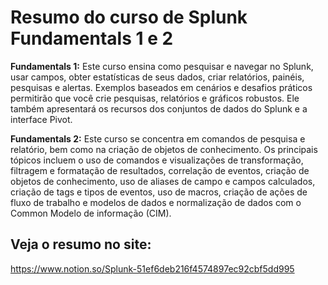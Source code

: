 # Resumo do curso de Splunk Fundamentals 1 e 2

**Fundamentals 1:** Este curso ensina como pesquisar e navegar no Splunk, usar campos, obter estatísticas de seus dados, criar relatórios, painéis, pesquisas e alertas. Exemplos baseados em cenários e desafios práticos permitirão que você crie pesquisas, relatórios e gráficos robustos. Ele também apresentará os recursos dos conjuntos de dados do Splunk e a interface Pivot.

**Fundamentals 2:** Este curso se concentra em comandos de pesquisa e relatório, bem como na criação de objetos de conhecimento. Os principais tópicos incluem o uso de comandos e visualizações de transformação, filtragem e formatação de resultados, correlação de eventos, criação de objetos de conhecimento, uso de aliases de campo e campos calculados, criação de tags e tipos de eventos, uso de macros, criação de ações de fluxo de trabalho e modelos de dados e normalização de dados com o Common Modelo de informação (CIM).

## Veja o resumo no site: 

https://www.notion.so/Splunk-51ef6deb216f4574897ec92cbf5dd995

